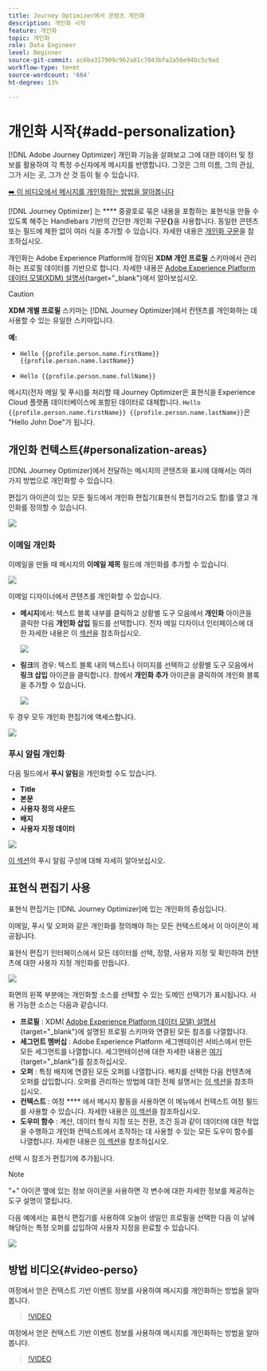 ```yaml
---
title: Journey Optimizer에서 콘텐츠 개인화
description: 개인화 시작
feature: 개인화
topic: 개인화
role: Data Engineer
level: Beginner
source-git-commit: ac6ba317909c962a81c7043bfa2a56e94bc5c9ad
workflow-type: tm+mt
source-wordcount: '664'
ht-degree: 13%

---
```


# 개인화 시작{#add-personalization}

[!DNL Adobe Journey Optimizer] 개인화 기능을 살펴보고 그에 대한 데이터 및 정보를 활용하여 각 특정 수신자에게 메시지를 반영합니다. 그것은 그의 이름, 그의 관심, 그가 사는 곳, 그가 산 것 등이 될 수 있습니다.

[➡️ 이 비디오에서 메시지를 개인화하는 방법을 알아봅니다](#video-perso)

[!DNL Journey Optimizer] 는  **** 중괄호로 묶은 내용을 포함하는 표현식을 만들 수 있도록 해주는 Handlebars 기반의 간단한 개인화 구문&#x200B;**{}**&#x200B;을 사용합니다. 동일한 콘텐츠 또는 필드에 제한 없이 여러 식을 추가할 수 있습니다. 자세한 내용은 [개인화 구문](personalization-syntax.md)을 참조하십시오.

개인화는 Adobe Experience Platform에 정의된 **XDM 개인 프로필** 스키마에서 관리하는 프로필 데이터를 기반으로 합니다. 자세한 내용은 [Adobe Experience Platform 데이터 모델(XDM) 설명서](https://experienceleague.adobe.com/docs/experience-platform/xdm/home.html?lang=ko){target=&quot;_blank&quot;}에서 알아보십시오.

>[!CAUTION]
>**XDM 개별 프로필** 스키마는 [!DNL Journey Optimizer]에서 컨텐츠를 개인화하는 데 사용할 수 있는 유일한 스키마입니다.

**예:**

* `Hello {{profile.person.name.firstName}} {{profile.person.name.lastName}}`

* `Hello {{profile.person.name.fullName}}`

메시지(전자 메일 및 푸시)를 처리할 때 Journey Optimizer은 표현식을 Experience Cloud 플랫폼 데이터베이스에 포함된 데이터로 대체합니다.  `Hello {{profile.person.name.firstName}} {{profile.person.name.lastName}}`은 &quot;Hello John Doe&quot;가 됩니다.


## 개인화 컨텍스트{#personalization-areas}

[!DNL Journey Optimizer]에서 전달하는 메시지의 콘텐츠와 표시에 대해서는 여러 가지 방법으로 개인화할 수 있습니다.

편집기 아이콘이 있는 모든 필드에서 개인화 편집기(표현식 편집기라고도 함)를 열고 개인화를 정의할 수 있습니다.

![](assets/perso_icon.png)

### 이메일 개인화

이메일을 만들 때 메시지의 **이메일 제목** 필드에 개인화를 추가할 수 있습니다.

![](assets/perso_subject.png)

이메일 디자이너에서 콘텐츠를 개인화할 수 있습니다.

* **메시지**&#x200B;에서: 텍스트 블록 내부를 클릭하고 상황별 도구 모음에서 **개인화** 아이콘을 클릭한 다음 **개인화 삽입** 필드를 선택합니다. 전자 메일 디자이너 인터페이스에 대한 자세한 내용은 이 [섹션](../design-emails.md)을 참조하십시오.

   ![](assets/perso_insert.png)

* **링크**&#x200B;의 경우: 텍스트 블록 내의 텍스트나 이미지를 선택하고 상황별 도구 모음에서 **링크 삽입** 아이콘을 클릭합니다. 창에서 **개인화 추가** 아이콘을 클릭하여 개인화 블록을 추가할 수 있습니다.

   ![](assets/perso_link.png)

두 경우 모두 개인화 편집기에 액세스합니다.

![](assets/perso_ee.png)


### 푸시 알림 개인화

다음 필드에서 **푸시 알림**&#x200B;을 개인화할 수도 있습니다.

* **Title**
* **본문**
* **사용자 정의 사운드**
* **배지**
* **사용자 지정 데이터**

![](assets/perso_push.png)

[이 섹션](../push-gs.md)의 푸시 알림 구성에 대해 자세히 알아보십시오.

## 표현식 편집기 사용

표현식 편집기는 [!DNL Journey Optimizer]에 있는 개인화의 중심입니다.

이메일, 푸시 및 오퍼와 같은 개인화를 정의해야 하는 모든 컨텍스트에서 이 아이콘이 제공됩니다.

표현식 편집기 인터페이스에서 모든 데이터를 선택, 정렬, 사용자 지정 및 확인하여 컨텐츠에 대한 사용자 지정 개인화를 만듭니다.

![](assets/perso_ee1.png)

화면의 왼쪽 부분에는 개인화할 소스를 선택할 수 있는 도메인 선택기가 표시됩니다. 사용 가능한 소스는 다음과 같습니다.

* **프로필** : XDM( [Adobe Experience Platform 데이터 모델) 설명서](https://experienceleague.adobe.com/docs/experience-platform/xdm/home.html){target=&quot;_blank&quot;}에 설명된 프로필 스키마와 연결된 모든 참조를 나열합니다.
* **세그먼트 멤버십** : Adobe Experience Platform 세그멘테이션 서비스에서 만든 모든 세그먼트를 나열합니다. 세그먼테이션에 대한 자세한 내용은 [여기](https://experienceleague.adobe.com/docs/experience-platform/segmentation/home.html){target=&quot;_blank&quot;}를 참조하십시오.
* **오퍼** : 특정 배치에 연결된 모든 오퍼를 나열합니다. 배치를 선택한 다음 컨텐츠에 오퍼를 삽입합니다. 오퍼를 관리하는 방법에 대한 전체 설명서는 [이 섹션](../deliver-personalized-offers.md)을 참조하십시오.
* **컨텍스트** : 여정 **** 에서 메시지 활동을 사용하면 이 메뉴에서 컨텍스트 여정 필드를 사용할 수 있습니다. 자세한 내용은 [이 섹션](personalization-use-case.md)을 참조하십시오.
* **도우미 함수** : 계산, 데이터 형식 지정 또는 전환, 조건 등과 같이 데이터에 대한 작업을 수행하고 개인화 컨텍스트에서 조작하는 데 사용할 수 있는 모든 도우미 함수를 나열합니다. 자세한 내용은 [이 섹션](functions/functions.md)을 참조하십시오.

선택 시 참조가 편집기에 추가됩니다.

>[!NOTE]
>
>&quot;+&quot; 아이콘 옆에 있는 정보 아이콘을 사용하면 각 변수에 대한 자세한 정보를 제공하는 도구 설명이 열립니다.

다음 예에서는 표현식 편집기를 사용하여 오늘이 생일인 프로필을 선택한 다음 이 날에 해당하는 특정 오퍼를 삽입하여 사용자 지정을 완료할 수 있습니다.

![](assets/perso_ee2.png)

## 방법 비디오{#video-perso}

여정에서 얻은 컨텍스트 기반 이벤트 정보를 사용하여 메시지를 개인화하는 방법을 알아봅니다.

>[!VIDEO](https://video.tv.adobe.com/v/334165?quality=12)

여정에서 얻은 컨텍스트 기반 이벤트 정보를 사용하여 메시지를 개인화하는 방법을 알아봅니다.

>[!VIDEO](https://video.tv.adobe.com/v/334078?quality=12)
